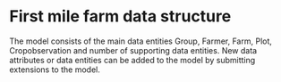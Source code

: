 # First mile farm data structure

The model consists of the main data entities Group, Farmer, Farm, Plot, Cropobservation and number of supporting data entities. New data attributes or data entities can be added to the model by submitting extensions to the model.  

<script src="../_static/docson/widget.js" data-schema="../../_static/first-mile-farm-data-schema.json"></script>

<script src="../_static/docson/widget.js" data-schema="../../../_static/reference-framework/schema/components/Group.JSON"></script>




